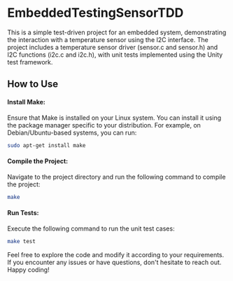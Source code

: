 # EmbeddedTestingSensorTDD
This is a simple test-driven project for an embedded system, demonstrating the interaction with a temperature sensor using the I2C interface. The project includes a temperature sensor driver (sensor.c and sensor.h) and I2C functions (i2c.c and i2c.h), with unit tests implemented using the Unity test framework.


## How to Use

#### Install Make:
Ensure that Make is installed on your Linux system. You can install it using the package manager specific to your distribution. For example, on Debian/Ubuntu-based systems, you can run:
```bash
sudo apt-get install make
```

#### Compile the Project:
Navigate to the project directory and run the following command to compile the project:
```bash
make
```

#### Run Tests:
Execute the following command to run the unit test cases:
```bash
make test
```

Feel free to explore the code and modify it according to your requirements. If you encounter any issues or have questions, don't hesitate to reach out. Happy coding!